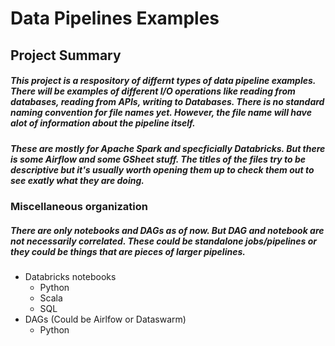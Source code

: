 # Data Pipelines Examples
## Project Summary 

##### This project is a respository of differnt types of data pipeline examples. There will be examples of different I/O operations like reading from databases, reading from APIs, writing to Databases. There is no standard naming convention for file names yet. However, the file name will have alot of information about the pipeline itself. 

##### These are mostly for Apache Spark and specficially Databricks. But there is some Airflow and some GSheet stuff. The titles of the files try to be descriptive but it's usually worth opening them up to check them out to see exatly what they are doing. 

### Miscellaneous organization
##### There are only notebooks and DAGs as of now. But DAG and notebook are not necessarily correlated. These could be standalone jobs/pipelines or they could be things that are pieces of larger pipelines.
- Databricks notebooks
  - Python
  - Scala
  - SQL
- DAGs (Could be Airlfow or Dataswarm)
  - Python





